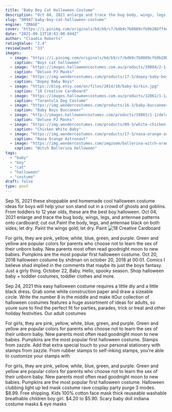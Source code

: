 ```yaml
---
title: "Baby Boy Cat Halloween Costume"
description: "Oct 04, 2021 enlarge and trace the bug body, wings, legs, and antennae patterns onto cardboard; cut out.Paint the body, legs, and antennae black on both sides; let dry. Paint the wings gold; let dry. Paint"
slug: "80947-baby-boy-cat-halloween-costume"
engine: "IMAGE"
cover: "https://i.pinimg.com/originals/bd/b9/c7/bdb9c7b0889cfb9b28bff4db6338181f.jpg"
date: "2021-09-13T18:43:00.044Z"
author: "Claudia Roberts"
ratingValue: "2.4"
reviewCount: "33"
images:
  - image: "https://i.pinimg.com/originals/bd/b9/c7/bdb9c7b0889cfb9b28bff4db6338181f.jpg"
    caption: "Boys cat halloween"
  - image: "https://images.halloweencostumes.com.au/products/39804/2-1-74650/deluxe-pj-masks-gecko-costume2.jpg"
    caption: "Deluxe PJ Masks"
  - image: "https://img.wondercostumes.com/products/17-3/dopey-baby-boys-costume.jpg"
    caption: "Dopey Baby Boys"
  - image: "https://blog.etsy.com/en/files/2014/10/baby-birkin.jpg"
    caption: "18 Creative Cardboard"
  - image: "https://images.halloweencostumes.com.au/products/32061/1-1/tarantula-dog-costume.jpg"
    caption: "Tarantula Dog Costume"
  - image: "https://img.wondercostumes.com/products/16-3/baby-buccaneer-costume.jpg"
    caption: "Baby Boys Buccaneer"
  - image: "http://images.halloweencostumes.com/products/39803/1-1/deluxe-pj-masks-cat-boy-costume.jpg"
    caption: "Deluxe PJ Masks"
  - image: "https://img.wondercostumes.com/products/09-3/white-chicken-baby-costume.jpg"
    caption: "Chicken White Baby"
  - image: "https://img.wondercostumes.com/products/17-3/nasa-orange-astronaut-boys-costume-set.jpg"
    caption: "Nasa Orange Astronaut"
  - image: "https://img.wondercostumes.com/imgzoom/ballerina-witch-orange-3t4t-81tl.jpg"
    caption: "Witch Ballerina Halloween"
tags:
  - "baby"
  - "boy"
  - "cat"
  - "halloween"
  - "costume"
draft: false
type: post
---
```


Sep 15, 2021 these shoppable and homemade cool halloween costume ideas for boys will help your son stand out in a crowd of ghosts and goblins. From toddlers to 12 year olds, these are the best boy halloween. Oct 04, 2021 enlarge and trace the bug body, wings, legs, and antennae patterns onto cardboard; cut out.Paint the body, legs, and antennae black on both sides; let dry. Paint the wings gold; let dry. Paint
![18 Creative Cardboard](https://blog.etsy.com/en/files/2014/10/baby-birkin.jpg "18 Creative Cardboard")

For girls, they are pink, yellow, white, blue, green, and purple. Green and yellow are popular colors for parents who choose not to learn the sex of their unborn baby. New parents most often read goodnight moon to new babies. Pumpkins are the most popular first halloween costume. Oct 20, 2018 halloween costume by shdman on october 20, 2018 at 00:01. Comics   I believe shad implied in the comments that maybe its just the boys fantasy. Just a girly thing. October 22, Baby. Hello, spooky season. Shop halloween baby + toddler costumes, toddler clothes and more.
<!--inArticleAds-->

<!--galleryOne-->

Sep 24, 2021 this easy halloween costume requires a little diy and a little black dress. Grab some white construction paper and draw a sizeable circle. Write the number 8 in the middle and make itOur collection of halloween costumes features a huge assortment of ideas for adults, so youre sure to find the perfect fit for parties, parades, trick or treat and other holiday festivities. Our adult costumes
<!--inArticleAds-->

<!--galleryTwo-->

For girls, they are pink, yellow, white, blue, green, and purple. Green and yellow are popular colors for parents who choose not to learn the sex of their unborn baby. New parents most often read goodnight moon to new babies. Pumpkins are the most popular first halloween costume. Stamps from zazzle. Add that extra special touch to your personal stationery with stamps from zazzle. From rubber stamps to self-inking stamps, you're able to customize your stamps with
<!--galleryThree-->

For girls, they are pink, yellow, white, blue, green, and purple. Green and yellow are popular colors for parents who choose not to learn the sex of their unborn baby. New parents most often read goodnight moon to new babies. Pumpkins are the most popular first halloween costume. Halloween clubbing light up led mask costume rave cosplay party purge 3 modes. $8.99. Free shipping.  Kids 100% cotton face mask thick reuseable washable breathable children boy girl. $4.20 to $5.90. Scary baby doll indiana costume masks & eye masks